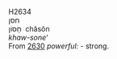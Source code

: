 <body>
  <p>H2634<br>  חסן  <br> חָסוֹן  ‎  châsôn  <br><i>khaw-sone‘ </i><br>From <a href="h2630.htm">2630</a>  <i>powerful: - </i>strong.<br></p>
 </body>